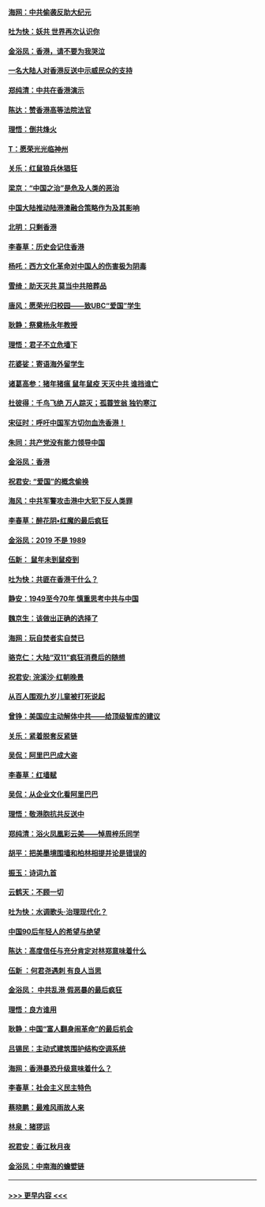#### [海网：中共偷袭反助大纪元](../pages/nsc993/n11673515.md?t=11230155) 
#### [吐为快：妖共 世界再次认识你](../pages/nsc993/n11673506.md?t=11230155) 
#### [金浴凤：香港，请不要为我哭泣](../pages/nsc993/n11673248.md?t=11230155) 
#### [一名大陆人对香港反送中示威民众的支持](../pages/nsc993/n11672615.md?t=11230155) 
#### [郑纯清：中共在香港演示](../pages/nsc993/n11670539.md?t=11230155) 
#### [陈达：赞香港高等法院法官](../pages/nsc993/n11669542.md?t=11230155) 
#### [理悟：倒共烽火](../pages/nsc993/n11668844.md?t=11230155) 
#### [T：愿荣光光临神州](../pages/nsc993/n11668421.md?t=11230155) 
#### [关乐：红鼠狼兵休猖狂](../pages/nsc993/n11668378.md?t=11230155) 
#### [梁京：“中国之治”是危及人类的恶治](../pages/nsc993/n11668328.md?t=11230155) 
#### [中国大陆推动陆港澳融合策略作为及其影响](../pages/nsc993/n11668157.md?t=11230155) 
#### [北明：只剩香港](../pages/nsc993/n11668002.md?t=11230155) 
#### [李春草：历史会记住香港](../pages/nsc993/n11667927.md?t=11230155) 
#### [杨吒：西方文化革命对中国人的伤害极为阴毒](../pages/nsc993/n11664521.md?t=11230155) 
#### [雪绮：助天灭共 莫当中共陪葬品](../pages/nsc993/n11662650.md?t=11230155) 
#### [唐风：愿荣光归校园——致UBC“爱国”学生](../pages/nsc993/n11662194.md?t=11230155) 
#### [耿静：祭奠杨永年教授](../pages/nsc993/n11662514.md?t=11230155) 
#### [理悟：君子不立危墙下](../pages/nsc993/n11662172.md?t=11230155) 
#### [花婆娑：寄语海外留学生](../pages/nsc993/n11662121.md?t=11230155) 
#### [诸葛高参：猪年猪瘟 鼠年鼠疫 天灭中共 谁挡谁亡](../pages/nsc993/n11661980.md?t=11230155) 
#### [杜彼得：千鸟飞绝 万人踪灭；孤蓑笠翁 独钓寒江](../pages/nsc993/n11661170.md?t=11230155) 
#### [宋征时：呼吁中国军方切勿血洗香港！](../pages/nsc993/n11415318.md?t=11230155) 
#### [朱同：共产党没有能力领导中国](../pages/nsc993/n11660421.md?t=11230155) 
#### [金浴凤：香港](../pages/nsc993/n11660419.md?t=11230155) 
#### [祝君安: “爱国”的概念偷换](../pages/nsc993/n11659706.md?t=11230155) 
#### [海风：中共军警攻击港中大犯下反人类罪](../pages/nsc993/n11659632.md?t=11230155) 
#### [李春草：醉花阴•红魔的最后疯狂](../pages/nsc993/n11659287.md?t=11230155) 
#### [金浴凤：2019 不是 1989](../pages/nsc993/n11657663.md?t=11230155) 
#### [伍新： 鼠年未到鼠疫到](../pages/nsc993/n11655098.md?t=11230155) 
#### [吐为快：共匪在香港干什么？](../pages/nsc993/n11654891.md?t=11230155) 
#### [静安：1949至今70年 慎重思考中共与中国](../pages/nsc993/n11651244.md?t=11230155) 
#### [魏京生：该做出正确的选择了](../pages/nsc993/n11653084.md?t=11230155) 
#### [海网：玩自焚者实自焚已](../pages/nsc993/n11652423.md?t=11230155) 
#### [骆克仁：大陆“双11”疯狂消费后的随想](../pages/nsc993/n11652305.md?t=11230155) 
#### [祝君安: 浣溪沙·红朝晚景](../pages/nsc993/n11652258.md?t=11230155) 
#### [从百人围观九岁儿童被打死说起](../pages/nsc993/n11651030.md?t=11230155) 
#### [曾铮：美国应主动解体中共——给顶级智库的建议](../pages/nsc993/n11649888.md?t=11230155) 
#### [关乐：紧着脱套反紧链](../pages/nsc993/n11649069.md?t=11230155) 
#### [吴侃：阿里巴巴成大盗](../pages/nsc993/n11645523.md?t=11230155) 
#### [李春草：红墙赋](../pages/nsc993/n11646389.md?t=11230155) 
#### [吴侃：从企业文化看阿里巴巴](../pages/nsc993/n11645476.md?t=11230155) 
#### [理悟：敬港胞抗共反送中](../pages/nsc993/n11645466.md?t=11230155) 
#### [郑纯清：浴火凤凰彩云美——悼周梓乐同学](../pages/nsc993/n11645155.md?t=11230155) 
#### [胡平：把美墨境围墙和柏林相提并论是错误的](../pages/nsc993/n11645134.md?t=11230155) 
#### [振玉：诗词九首](../pages/nsc993/n11644081.md?t=11230155) 
#### [云鹤天：不顾一切](../pages/nsc993/n11643508.md?t=11230155) 
#### [吐为快：水调歌头·治理现代化？](../pages/nsc993/n11643485.md?t=11230155) 
#### [中国90后年轻人的希望与绝望](../pages/nsc993/n11642317.md?t=11230155) 
#### [陈达：高度信任与充分肯定对林郑意味着什么](../pages/nsc993/n11641441.md?t=11230155) 
#### [伍新 ：何君尧遇刺 有良人当思](../pages/nsc993/n11641503.md?t=11230155) 
#### [金浴凤： 中共乱港  假恶暴的最后疯狂](../pages/nsc993/n11641495.md?t=11230155) 
#### [理悟：良方谁用](../pages/nsc993/n11641463.md?t=11230155) 
#### [耿静：中国“富人翻身闹革命”的最后机会](../pages/nsc993/n11640655.md?t=11230155) 
#### [吕锡民：主动式建筑围护结构空调系统](../pages/nsc993/n11640168.md?t=11230155) 
#### [海网：香港暴恐升级意味着什么？](../pages/nsc993/n11635904.md?t=11230155) 
#### [李春草：社会主义民主特色](../pages/nsc993/n11634657.md?t=11230155) 
#### [蔡晓鹏：最难风雨故人来](../pages/nsc993/n11633145.md?t=11230155) 
#### [林泉：猪猡运](../pages/nsc993/n11631469.md?t=11230155) 
#### [祝君安：香江秋月夜](../pages/nsc993/n11631440.md?t=11230155) 
#### [金浴凤：中南海的蟾嬖链](../pages/nsc993/n11631290.md?t=11230155) 

----
#### [ >>> 更早内容 <<< ](../indexes/nsc993-earlier.md)
